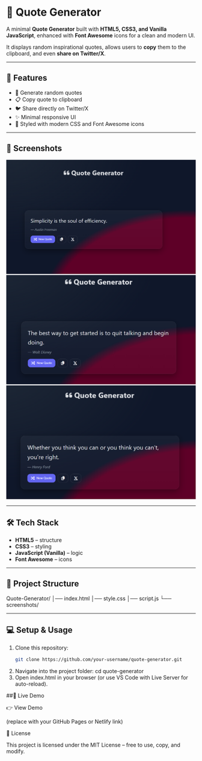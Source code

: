 # 📜 Quote Generator

A minimal **Quote Generator** built with **HTML5, CSS3, and Vanilla JavaScript**, enhanced with **Font Awesome** icons for a clean and modern UI.

It displays random inspirational quotes, allows users to **copy** them to the clipboard, and even **share on Twitter/X**.

---

## 🚀 Features

- 🎲 Generate random quotes
- 📋 Copy quote to clipboard
- 🐦 Share directly on Twitter/X
- ✨ Minimal responsive UI
- 🎨 Styled with modern CSS and Font Awesome icons

---

## 📸 Screenshots

![Screenshot 1](screenshots//Screenshot%202025-08-24%20162102.png)  
![Screenshot 2](screenshots/Screenshot%202025-08-24%20162451.png)
![Screenshot 2](screenshots/Screenshot%202025-08-24%20162522.png)

---

## 🛠️ Tech Stack

- **HTML5** – structure
- **CSS3** – styling
- **JavaScript (Vanilla)** – logic
- **Font Awesome** – icons

---

## 📂 Project Structure

Quote-Generator/
│── index.html
│── style.css
│── script.js
└── screenshots/

---

## 💻 Setup & Usage

1. Clone this repository:
   ```bash
   git clone https://github.com/your-username/quote-generator.git
   ```
2. Navigate into the project folder:
   cd quote-generator
3. Open index.html in your browser
   (or use VS Code with Live Server for auto-reload).

##🔮 Live Demo

👉 View Demo

(replace with your GitHub Pages or Netlify link)

📜 License

This project is licensed under the MIT License – free to use, copy, and modify.

